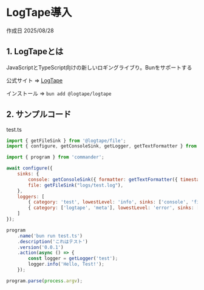 # LogTape導入

作成日 2025/08/28

## 1. LogTapeとは

JavaScriptとTypeScript向けの新しいロギングライブり。Bunをサポートする

公式サイト => [LogTape](https://logtape.org/)

インストール => `bun add @logtape/logtape`

## 2. サンプルコード

test.ts

```javascript
import { getFileSink } from '@logtape/file';
import { configure, getConsoleSink, getLogger, getTextFormatter } from '@logtape/logtape';

import { program } from 'commander';

await configure({
    sinks: {
        console: getConsoleSink({ formatter: getTextFormatter({ timestamp: "time-tz", level: "full" }) }),
        file: getFileSink("logs/test.log"),
    },
    loggers: [
        { category: 'test', lowestLevel: 'info', sinks: ['console', 'file'] },
        { category: ['logtape', 'meta'], lowestLevel: 'error', sinks: ['console'] }
    ]
});

program
    .name('bun run test.ts')
    .description('これはテスト')
    .version('0.0.1')
    .action(async () => {
        const logger = getLogger('test');
        logger.info('Hello, Test!');
    });

program.parse(process.argv);
```
